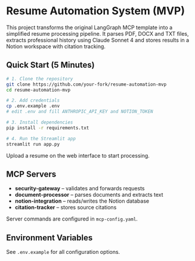 # Resume Automation System (MVP)

This project transforms the original LangGraph MCP template into a simplified resume processing pipeline. It parses PDF, DOCX and TXT files, extracts professional history using Claude Sonnet 4 and stores results in a Notion workspace with citation tracking.

## Quick Start (5 Minutes)

```bash
# 1. Clone the repository
git clone https://github.com/your-fork/resume-automation-mvp
cd resume-automation-mvp

# 2. Add credentials
cp .env.example .env
# edit .env and fill ANTHROPIC_API_KEY and NOTION_TOKEN

# 3. Install dependencies
pip install -r requirements.txt

# 4. Run the Streamlit app
streamlit run app.py
```

Upload a resume on the web interface to start processing.

## MCP Servers
- **security-gateway** – validates and forwards requests
- **document-processor** – parses documents and extracts text
- **notion-integration** – reads/writes the Notion database
- **citation-tracker** – stores source citations

Server commands are configured in `mcp-config.yaml`.

## Environment Variables
See `.env.example` for all configuration options.



